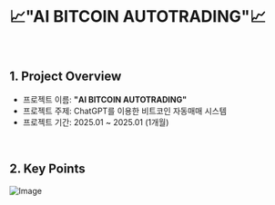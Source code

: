 # 📈"AI BITCOIN AUTOTRADING"📈
<br />

## 1. Project Overview
- 프로젝트 이름: **"AI BITCOIN AUTOTRADING"**
- 프로젝트 주제: ChatGPT를 이용한 비트코인 자동매매 시스템
- 프로젝트 기간: 2025.01 ~ 2025.01 (1개월)
<br/>

## 2. Key Points
![Image](https://github.com/user-attachments/assets/e55b0dd7-57d5-4640-ad01-00442d5f6623)

